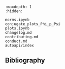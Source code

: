 ```{include} ../README.md
```

```{toctree}
:maxdepth: 1
:hidden:

norms.ipynb
conjugate_plots_Phi_p_Psi
plots.ipynb
changelog.md
contributing.md
conduct.md
autoapi/index
```

Bibliography
------------

```{bibliography}
```
